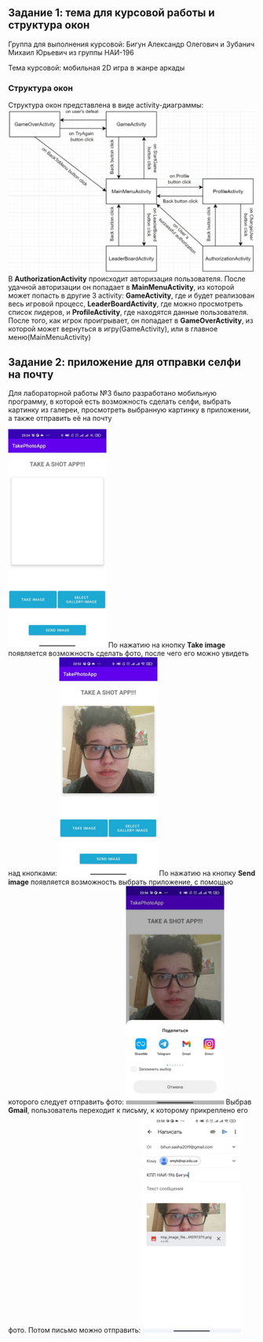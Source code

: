 <h2>Задание 1: тема для курсовой работы и структура окон</h2>
<p>Группа для выполнения курсовой: Бигун Александр Олегович и Зубанич Михаил Юрьевич из группы НАИ-196</p>
<p>Тема курсовой: мобильная 2D игра в жанре аркады</p>
<h3>Структура окон</h3>
Структура окон представлена в виде activity-диаграммы:
<img src="https://github.com/Freestanchik/MobileDeviceProgramming/blob/main/lab3/img/activities.jpg" width="800">
В <b>AuthorizationActivity</b> происходит авторизация пользователя. После удачной авторизации он попадает в <b>MainMenuActivity</b>, из которой может попасть в другие 3
activity: <b>GameActivity</b>, где и будет реализован весь игровой процесс, <b>LeaderBoardActivity</b>, где можно просмотреть список лидеров, и <b>ProfileActivity</b>, где находятся данные пользователя. После того, как игрок проигрывает, он попадает в <b>GameOverActivity</b>, из которой 
может вернуться в игру(GameActivity), или в главное меню(MainMenuActivity)
<h2>Задание 2: приложение для отправки селфи на почту</h2>
<p>Для лабораторной работы №3 было разработано мобильную программу, в которой есть возможность сделать селфи, выбрать картинку из галереи, просмотреть выбранную картинку в
приложении, а также отправить её на почту</p>
<img src="https://github.com/Freestanchik/MobileDeviceProgramming/blob/main/lab3/img/screenshot1.jpg" width="200">
По нажатию на кнопку <b>Take image</b> появляется возможность сделать фото, после чего его можно увидеть над кнопками:
<img src="https://github.com/Freestanchik/MobileDeviceProgramming/blob/main/lab3/img/screenshot2.jpg" width="200">
По нажатию на кнопку <b>Send image</b> появляется возможность выбрать приложение, с помощью которого следует отправить фото:
<img src="https://github.com/Freestanchik/MobileDeviceProgramming/blob/main/lab3/img/screenshot3.jpg" width="200">
Выбрав <b>Gmail</b>, пользователь переходит к письму, к которому прикреплено его фото. Потом письмо можно отправить:
<img src="https://github.com/Freestanchik/MobileDeviceProgramming/blob/main/lab3/img/screenshot4.jpg" width="200">
